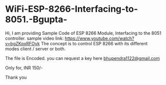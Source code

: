 # WiFi-ESP-8266-Interfacing-to-8051.-Bgupta-
Hi,
I am providing Sample Code of ESP 8266 Module, Interfacing to the 8051 controller.  sample video link: https://www.youtube.com/watch?v=bgZKpxRFOyk  The concept is to control ESP 8266 with its different modes client / server or both.

The file is Encoded. 
you can request a key here bhupendra1122@gmail.com 

Only for, 
INR 150/- 

Thank you
